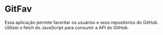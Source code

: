 # GitFav
Essa aplicação permite favoritar os usuários e seus repositórios do GitHub. Utilizei o fetch do JavaScript para consumir a API do GitHub.
